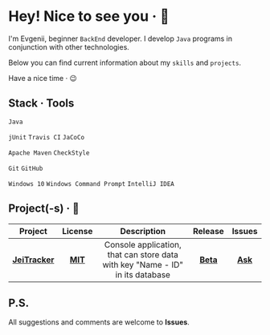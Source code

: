 # Hey! Nice to see you &middot; :wave:

I'm Evgenii, beginner `BackEnd` developer. I develop `Java` programs in conjunction with other technologies. 

Below you can find current information about my `skills` and `projects`.

Have a nice time &middot; :wink:

## Stack &middot; Tools

`Java`
<!-- ![](https://img.shields.io/badge/-Java-F60102?style=flat&logo=java&logoColor=white)

![](https://img.shields.io/badge/-JavaScript-F7DF1E?style=flat&logo=javascript&logoColor=black)
![](https://img.shields.io/badge/-HTML5-E34F26?style=flat&logo=html5&logoColor=white)
![](https://img.shields.io/badge/-CSS3-1572B6?style=flat&logo=css3&logoColor=white) -->

`jUnit`
`Travis CI`
`JaCoCo`

<!-- ![](https://img.shields.io/badge/-jUnit-259C5F?style=flat&logo=&logoColor=)
![](https://img.shields.io/badge/-Travis_CI-ECE8AA?style=flat&logo=Travis-CI&logoColor=black)
![](https://img.shields.io/badge/-JaCoCo-7D0D00?style=flat&logo=JaCoCo&logoColor=white)
![](https://img.shields.io/badge/-Mockito-79A63E?style=flat&logo=&logoColor=white) -->

<!-- ![](https://img.shields.io/badge/-PostgreSQL-31648D?style=flat&logo=PostgreSQL&logoColor=white)
![](https://img.shields.io/badge/-Hibernate-B6A975?style=flat&logo=Hibernate&logoColor=white)

![](https://img.shields.io/badge/-Spring-6AAD3D?style=flat&logo=spring&logoColor=white) -->

`Apache Maven`
`CheckStyle`

<!-- ![](https://img.shields.io/badge/-Maven-C71A36?style=flat&logo=apache-maven&logoColor=white)
![](https://img.shields.io/badge/-CheckStyle-FCC204?style=flat&logo=apache-CheckStyle&logoColor=white)
![](https://img.shields.io/badge/-Gradle-02303A?style=flat&logo=gradle&logoColor=white)

![](https://img.shields.io/badge/-Docker-0A97E5?style=flat&logo=Docker&logoColor=white)
![](https://img.shields.io/badge/-Kubernetes-306ADF?style=flat&logo=Kubernetes&logoColor=white)
![](https://img.shields.io/badge/-Apache_Kafka-242021?style=flat&logo=Apache-Kafka&logoColor=white) -->

`Git`
`GitHub`

<!-- ![](https://img.shields.io/badge/-Git-F05032?style=flat&logo=git&logoColor=white)
![](https://img.shields.io/badge/-GitHub-181717?style=flat&logo=github&logoColor=white)

![](https://img.shields.io/badge/-Windows_10-0078D6?style=flat&logo=Windows&logoColor=white)
![](https://img.shields.io/badge/-Terminal-4D4D4D?style=flat&logo=Windows-Terminal&logoColor=white)
![](https://img.shields.io/badge/-IntelliJ_IDEA-000000?style=flat&logo=IntelliJ-IDEA&logoColor=white)
![](https://img.shields.io/badge/-WebStorm-000000?style=flat&logo=WebStorm&logoColor=white) -->

`Windows 10`
`Windows Command Prompt`
`IntelliJ IDEA`

## Project(-s) &middot; :rocket:

| Project | License | Description | Release | Issues |
| :-----: | :-----: | :---------: | :-----: | :----: |
| **[JeiTracker](https://github.com/jeikhan/job4j)** | **[MIT](https://github.com/jeikhan/job4j/blob/hotfix_3/LICENSE)** | Console application, that can store data with key "Name - ID" in its database | **[Beta](https://en.wikipedia.org/wiki/Software_release_life_cycle)** | **[Ask](https://github.com/jeikhan/job4j/issues)**

## P.S.

All suggestions and comments are welcome to **Issues**.
